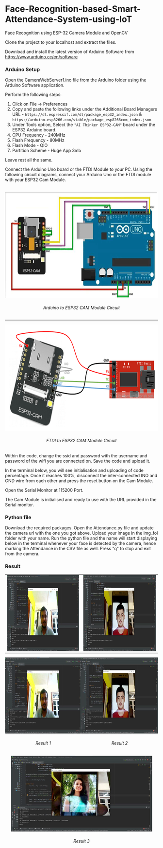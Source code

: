 # Face-Recognition-based-Smart-Attendance-System-using-IoT
Face Recognition using ESP-32 Camera Module and OpenCV 

Clone the project to your localhost and extract the files.

Download and install the latest version of Arduino Software from https://www.arduino.cc/en/software


### Arduino Setup

Open the CameraWebServer1.ino file from the Arduino folder using the Arduino Software application.

Perform the following steps:

  1. Click on File -> Preferences
  2. Copy and paste the following links under the Additional Board Managers URL - ```https://dl.espressif.com/dl/package_esp32_index.json``` & ```https://arduino.esp8266.com/stable/package_esp8266com_index.json```
  3. Under Tools option, Select the ```"AI Thinker ESP32-CAM"``` board under the ESP32 Arduino board.
  4. CPU Frequency - 240MHz
  5. Flash Frequency - 80MHz
  6. Flash Mode - QIO
  7. Partition Scheme - Huge App 3mb
  
  Leave rest all the same.

  Connect the Arduino Uno board or the FTDI Module to your PC.
  Using the following circuit diagrams, connect your Arduino Uno or the FTDI module with your ESP32 Cam Module.
  
  <br>
<div align='center'>
  <img src = 'Misc/esp32 to arduino circuit.png' height="350px">
  <h6> Arduino to ESP32 CAM Module Circuit <h6>
</div>
    
<hr>
    
<div align='center'>
  <img src = 'Misc/esp32 to FTDI circuit.png' height="350px">
  <h6> FTDI to ESP32 CAM Module Circuit <h6>
</div>

  Within the code, change the ssid and password with the username and password of the wifi you are connected on.
  Save the code and upload it. 

  In the terminal below, you will see initialisation and uploading of code percentage. Once it reaches 100%, disconnect the inter-connected INO and GND wire from each other and press the reset button on the Cam Module.

  Open the Serial Monitor at 115200 Port.

  The Cam Module is initialised and ready to use with the URL provided in the Serial monitor.
  
  
### Python file

  Download the required packages.
  Open the Attendance.py file and update the camera url with the one you got above.
  Upload your image in the img_fol folder with your name.
  Run the python file and the name will start displaying below in the terminal whenever your face is detected by the camera, hence marking the Attendance in the CSV file as well.
  Press "q" to stop and exit from the camera.
  
  
### Result
    
    
<table style="border: none">
<tr style="border:none;">
<td valign="top" style="border:none;"><img src="Misc/result1.png" height="250px"/></td>
<td valign="top" style="border:none;"><img src="Misc/result2.png" height="250px"/></td>
</tr>
</table>

    
<div align='center'>
  <div style="display: flex;">
    <div>
      <img src = 'Misc/result1.png' height="250px" />
      <h6> Result 1 </h6>    
    </div>
    <div>
      <img src = 'Misc/result2.png' height="250px" />
      <h6> Result 2 </h6>
    </div>
  </div>
</div>

<div align='center'>
  <img src = 'Misc/result3.png' height="250px"/>
  <h6> Result 3 </h6>
</div>

